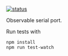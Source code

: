 
[![status](https://travis-ci.org/epinxteren/ObservableSerialPort.svg?branch=master)](https://travis-ci.org/epinxteren/ObservableSerialPort)

Observable serial port.

Run tests with 

    npm install
    npm run test-watch

